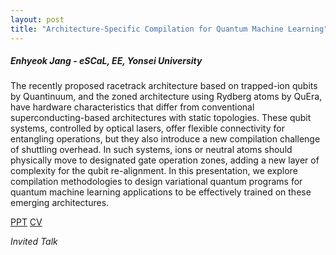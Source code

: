 ```yaml
---
layout: post
title: "Architecture-Specific Compilation for Quantum Machine Learning"
---
```


<h5>
    Enhyeok Jang - eSCaL, EE, Yonsei University
</h5>

The recently proposed racetrack architecture based on trapped-ion qubits by Quantinuum, and the zoned architecture using Rydberg atoms by QuEra, have hardware characteristics that differ  from conventional superconducting-based architectures with static topologies. These qubit systems, controlled by optical lasers, offer flexible connectivity for entangling operations, but they also introduce a new compilation challenge of shuttling overhead. In such systems, ions or neutral atoms should physically move to designated gate operation zones, adding a new layer of complexity for the qubit re-alignment.  In this presentation, we explore compilation methodologies to design variational quantum programs for quantum machine learning applications to be effectively trained on these emerging architectures.

[PPT](https://docs.google.com/presentation/d/1wng-Hd4IH1ve9msz-gc3WjvzOWVxBJiz/edit?usp=share_link&ouid=111948851444227468135&rtpof=true&sd=true)
[CV](https://enhyeok.notion.site/Enhyeok-Jang-9f594ec32719477fa5ab8cf0f517a642)

<i>
    Invited Talk
</i>